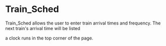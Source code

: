 # Train_Sched

Train_Sched allows the user to enter train arrival times and frequency. The next train's arrival time will be listed

a clock runs in the top corner of the page. 
